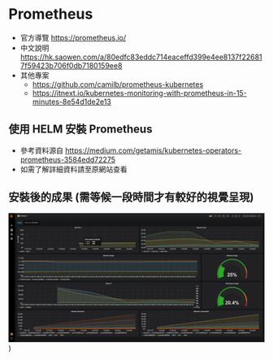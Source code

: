 # Prometheus

-  官方導覽  <https://prometheus.io/>
-  中文說明  <https://hk.saowen.com/a/80edfc83eddc714eaceffd399e4ee8137f226817f59423b706f0db7180159ee8>
-  其他專案  
    -  <https://github.com/camilb/prometheus-kubernetes>
    -  <https://itnext.io/kubernetes-monitoring-with-prometheus-in-15-minutes-8e54d1de2e13>


## 使用 HELM 安裝 Prometheus

-  參考資料源自
<https://medium.com/getamis/kubernetes-operators-prometheus-3584edd72275>
-  如需了解詳細資料請至原網站查看

## 安裝後的成果 (需等候一段時間才有較好的視覺呈現)
![](snap_1.png))

